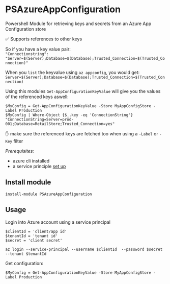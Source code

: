 # PSAzureAppConfiguration

Powershell Module for retrieving keys and secrets from an Azure App Configuration store

✅ Supports references to other keys

So if you have a key value pair:  
`"Connectionstring": "Server=$(Server);Database=$(Database);Trusted_Connection=$(Trusted_Connection)"`

When you `list` the keyvalue using `az appconfig`, you would get:  
`Server=$(Server);Database=$(Database);Trusted_Connection=$(Trusted_Connection)`

Using this modules `Get-AppConfigurationKeyValue` will give you the values of the referenced keys aswell:  

`$MyConfig = Get-AppConfigurationKeyValue -Store MyAppConfigStore -Label Production`  
`$MyConfig | Where-Object {$_.key -eq 'ConnectionString'}`  
`"ConnectionString=Server=prod-001;Database=RetailStore;Trusted_Connection=yes"`

✋ make sure the referenced keys are fetched too when using a `-Label` or `-Key` filter

*Prerequisites:*
- azure cli installed
- a service principle [set up](https://docs.microsoft.com/en-us/cli/azure/create-an-azure-service-principal-azure-cli)
## Install module
`install-module PSAzureAppConfiguration`

## Usage
Login into Azure account using a service principal
```
$clientId = 'client/app id'
$tenantId = 'tenant id'
$secret = 'client secret'

az login --service-principal --username $clientId  --password $secret --tenant $tenantId
```

Get configuration:

`$MyConfig = Get-AppConfigurationKeyValue -Store MyAppConfigStore -Label Production`
